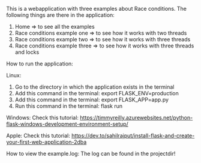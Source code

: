 This is a webapplication with three examples about Race conditions.
The following things are there in the application:
1. Home => to see all the examples
2. Race conditions example one => to see how it works with two threads
3. Race conditions example two => to see how it works with three threads
4. Race conditions example three  => to see how it works with three threads and locks

How to run the application:

Linux:
1. Go to the directory in which the application exists in the terminal
2. Add this command in the terminal: export FLASK_ENV=production
3. Add this command in the terminal: export FLASK_APP=app.py
4. Run this command in the terminal: flask run

Windows:
Check this tutorial: https://timmyreilly.azurewebsites.net/python-flask-windows-development-environment-setup/

Apple:
Check this tutorial: https://dev.to/sahilrajput/install-flask-and-create-your-first-web-application-2dba

How to view the example.log:
The log can be found in the projectdir!

